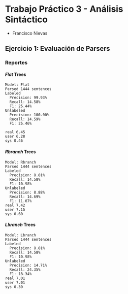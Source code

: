 # Trabajo Práctico 3 - Análisis Sintáctico

- Francisco Nievas

## Ejercicio 1: Evaluación de Parsers

### **Reportes**

#### *Flat* Trees
```
Model: Flat
Parsed 1444 sentences
Labeled
  Precision: 99.93%
  Recall: 14.58%
  F1: 25.44%
Unlabeled
  Precision: 100.00%
  Recall: 14.59%
  F1: 25.46%

real 6.45
user 6.28
sys 0.46
```

#### *Rbranch* Trees
```
Model: Rbranch
Parsed 1444 sentences
Labeled
  Precision: 8.81%
  Recall: 14.58%
  F1: 10.98%
Unlabeled
  Precision: 8.88%
  Recall: 14.69%
  F1: 11.07%
real 7.42
user 7.15
sys 0.60
```

#### *Lbranch* Trees
```
Model: Lbranch
Parsed 1444 sentences
Labeled
  Precision: 8.81%
  Recall: 14.58%
  F1: 10.98%
Unlabeled
  Precision: 14.71%
  Recall: 24.35%
  F1: 18.34%
real 7.01
user 7.01
sys 0.30
```
